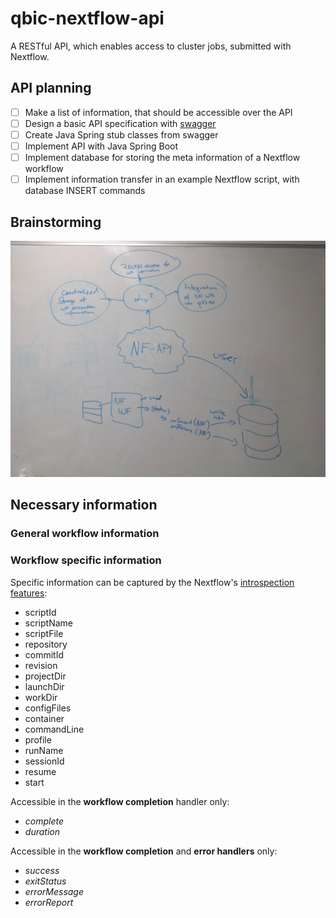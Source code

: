 # qbic-nextflow-api
A RESTful API, which enables access to cluster jobs, submitted with Nextflow.

## API planning

- [ ] Make a list of information, that should be accessible over the API
- [ ] Design a basic API specification with [swagger](https://swagger.io/)
- [ ] Create Java Spring stub classes from swagger
- [ ] Implement API with Java Spring Boot
- [ ] Implement database for storing the meta information of a Nextflow workflow
- [ ] Implement information transfer in an example Nextflow script, with database INSERT commands 

## Brainstorming

![brainstorming](./figs/brainstorming_nfapi.jpeg)

## Necessary information

### General workflow information


### Workflow specific information
Specific information can be captured by the Nextflow's [introspection features](https://www.nextflow.io/docs/latest/metadata.html):

* scriptId
* scriptName
* scriptFile
* repository
* commitId
* revision
* projectDir
* launchDir
* workDir
* configFiles
* container
* commandLine
* profile
* runName
* sessionId
* resume
* start

Accessible in the **workflow completion** handler only:
* _complete_
* _duration_

Accessible in the **workflow completion** and **error handlers** only:
* _success_
* _exitStatus_
* _errorMessage_
* _errorReport_

